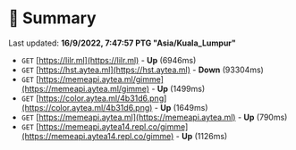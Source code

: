 # 📖 Summary
Last updated: **16/9/2022, 7:47:57 PTG "Asia/Kuala_Lumpur"**

- `GET` [https://lilr.ml](https://lilr.ml) - **Up** (6946ms)
- `GET` [https://hst.aytea.ml](https://hst.aytea.ml) - **Down** (93304ms)
- `GET` [https://memeapi.aytea.ml/gimme](https://memeapi.aytea.ml/gimme) - **Up** (1499ms)
- `GET` [https://color.aytea.ml/4b31d6.png](https://color.aytea.ml/4b31d6.png) - **Up** (1649ms)
- `GET` [https://memeapi.aytea.ml](https://memeapi.aytea.ml) - **Up** (790ms)
- `GET` [https://memeapi.aytea14.repl.co/gimme](https://memeapi.aytea14.repl.co/gimme) - **Up** (1126ms)
